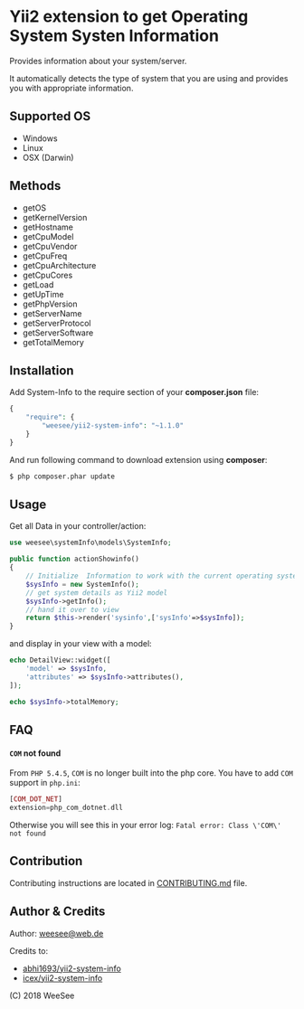 # Yii2 extension to get Operating System Systen Information

Provides information about your system/server. 

It automatically detects the type of system that you are using and provides you with appropriate information.


## Supported OS

- Windows
- Linux
- OSX (Darwin)

## Methods

- getOS
- getKernelVersion
- getHostname
- getCpuModel
- getCpuVendor
- getCpuFreq
- getCpuArchitecture
- getCpuCores
- getLoad
- getUpTime
- getPhpVersion
- getServerName
- getServerProtocol
- getServerSoftware
- getTotalMemory

## Installation

Add System-Info to the require section of your **composer.json** file:

```php
{
    "require": {
        "weesee/yii2-system-info": "~1.1.0"
    }
}
```

And run following command to download extension using **composer**:

```bash
$ php composer.phar update
```

## Usage

Get all Data in your controller/action:
```php
use weesee\systemInfo\models\SystemInfo;

public function actionShowinfo()
{
    // Initialize  Information to work with the current operating system
    $sysInfo = new SystemInfo();
    // get system details as Yii2 model
    $sysInfo->getInfo();
    // hand it over to view
    return $this->render('sysinfo',['sysInfo'=>$sysInfo]);
}
```

and display in your view with a model:
```php
echo DetailView::widget([
    'model' => $sysInfo,
    'attributes' => $sysInfo->attributes(),
]);

echo $sysInfo->totalMemory;
```

## FAQ

#### `COM` not found

From `PHP 5.4.5`, `COM` is no longer built into the php core. You have to add `COM` support in `php.ini`:

```php
[COM_DOT_NET] 
extension=php_com_dotnet.dll 
```

Otherwise you will see this in your error log: `Fatal error: Class \'COM\' not found`

## Contribution

Contributing instructions are located in [CONTRIBUTING.md](CONTRIBUTING.md) file.

## Author & Credits

Author: weesee@web.de

Credits to:
* [abhi1693/yii2-system-info](https://github.com/abhi1693/yii2-system-info)
* [icex/yii2-system-info](https://github.com/icex/yii2-system-info)

(C) 2018 WeeSee
